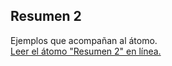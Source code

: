 ## Resumen 2

Ejemplos que acompañan al átomo.  
[Leer el átomo "Resumen 2" en línea.](https://stepik.org/lesson/104340/step/1)